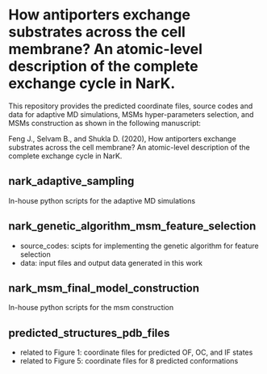# How antiporters exchange substrates across the cell membrane? An atomic-level description of the complete exchange cycle in NarK.

This repository provides the predicted coordinate files, source codes and data for adaptive MD simulations, MSMs hyper-parameters selection, and MSMs construction as shown in the following manuscript:

Feng J., Selvam B., and Shukla D. (2020), How antiporters exchange substrates across the cell membrane? An atomic-level description of the complete exchange cycle in NarK.


## nark_adaptive_sampling
In-house python scripts for the adaptive MD simulations

## nark_genetic_algorithm_msm_feature_selection
* source_codes: scipts for implementing the genetic algorithm for feature selection
* data: input files and output data generated in this work

## nark_msm_final_model_construction
In-house python scripts for the msm construction

## predicted_structures_pdb_files

* related to Figure 1: coordinate files for predicted OF, OC, and IF states  
* related to Figure 5: coordinate files for 8 predicted conformations





